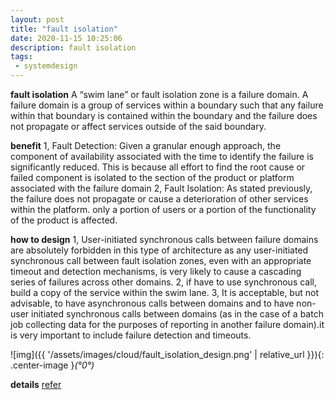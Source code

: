 ```yaml
---
layout: post
title: "fault isolation"
date: 2020-11-15 10:25:06
description: fault isolation
tags:
 - systemdesign
---
```


**fault isolation**
A “swim lane” or fault isolation zone is a failure domain. A failure domain is a group of services within a boundary such that any failure within that boundary is contained within the boundary and the failure does not propagate or affect services outside of the said boundary. 

**benefit**
1, Fault Detection: Given a granular enough approach, the component of availability associated with the time to identify the failure is significantly reduced. This is because all effort to find the root cause or failed component is isolated to the section of the product or platform associated with the failure domain
2, Fault Isolation: As stated previously, the failure does not propagate or cause a deterioration of other services within the platform. only a portion of users or a portion of the functionality of the product is affected.

**how to design**
1, User-initiated synchronous calls between failure domains are absolutely forbidden in this type of architecture as any user-initiated synchronous call between fault isolation zones, even with an appropriate timeout and detection mechanisms, is very likely to cause a cascading series of failures across other domains. 
2, if have to use synchronous call, build a copy of the service within the swim lane.
3, It is acceptable, but not advisable, to have asynchronous calls between domains and to have non-user initiated synchronous calls between domains (as in the case of a batch job collecting data for the purposes of reporting in another failure domain).it is very important to include failure detection and timeouts.

![img]({{ '/assets/images/cloud/fault_isolation_design.png' | relative_url }}){: .center-image }*(°0°)*


**details**
[refer](https://akfpartners.com/growth-blog/fault-isolation-swim-lane)
